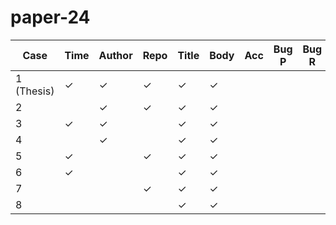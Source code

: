 # paper-24

| Case       | Time | Author | Repo | Title | Body | Acc    | Bug P  | Bug R  | Bug F1 | Enh P  | Enh R  | Enh F1 | Ques P | Ques R | Ques F1| Duration |
|------------|------|--------|------|-------|------|--------|--------|--------|--------|--------|--------|--------|--------|--------|--------|----------|
| 1 (Thesis) | ✓    | ✓      | ✓    | ✓     | ✓    |   |   |   |   |   |   |   |   |   |   |  |
| 2          |      | ✓      | ✓    | ✓     | ✓    |   |   |   |   |   |   |   |   |   |   |  |
| 3          | ✓    | ✓      |      | ✓     | ✓    |   |   |   |   |   |   |   |   |   |   |  |
| 4          |      | ✓      |      | ✓     | ✓    |   |   |   |   |   |   |   |   |   |   |  |
| 5          | ✓    |        | ✓    | ✓     | ✓    |   |   |   |   |   |   |   |   |   |   |  |
| 6          | ✓    |        |      | ✓     | ✓    |   |   |   |   |   |   |   |   |   |   |  |
| 7          |      |        | ✓    | ✓     | ✓    |   |   |   |   |   |   |   |   |   |   |  |
| 8          |      |        |      | ✓     | ✓    |   |   |   |   |   |   |   |   |   |   |  |


